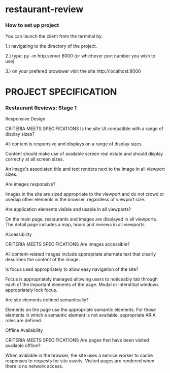 # restaurant-review
### How to set up project

You can launch the client from the terminal by:

1.) navigating to the directory of the project.

2.) type: py -m http.server 8000 (or whichever port number you wish to use)

3.) on your prefered browswer visit the site http://localhost:8000


# PROJECT SPECIFICATION
### Restaurant Reviews: Stage 1

Responsive Design

CRITERIA
MEETS SPECIFICATIONS
Is the site UI compatible with a range of display sizes?

All content is responsive and displays on a range of display sizes.

Content should make use of available screen real estate and should display correctly at all screen sizes.

An image's associated title and text renders next to the image in all viewport sizes.

Are images responsive?

Images in the site are sized appropriate to the viewport and do not crowd or overlap other elements in the browser, regardless of viewport size.

Are application elements visible and usable in all viewports?

On the main page, restaurants and images are displayed in all viewports. The detail page includes a map, hours and reviews in all viewports.

Accessibility

CRITERIA
MEETS SPECIFICATIONS
Are images accessible?

All content-related images include appropriate alternate text that clearly describes the content of the image.

Is focus used appropriately to allow easy navigation of the site?

Focus is appropriately managed allowing users to noticeably tab through each of the important elements of the page. Modal or interstitial windows appropriately lock focus.

Are site elements defined semantically?

Elements on the page use the appropriate semantic elements. For those elements in which a semantic element is not available, appropriate ARIA roles are defined.

Offline Availability

CRITERIA
MEETS SPECIFICATIONS
Are pages that have been visited available offline?

When available in the browser, the site uses a service worker to cache responses to requests for site assets. Visited pages are rendered when there is no network access.
